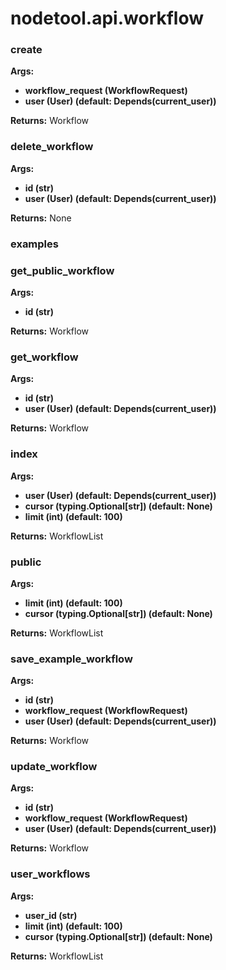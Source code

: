 # nodetool.api.workflow

### create

**Args:**
- **workflow_request (WorkflowRequest)**
- **user (User) (default: Depends(current_user))**

**Returns:** Workflow

### delete_workflow

**Args:**
- **id (str)**
- **user (User) (default: Depends(current_user))**

**Returns:** None

### examples

### get_public_workflow

**Args:**
- **id (str)**

**Returns:** Workflow

### get_workflow

**Args:**
- **id (str)**
- **user (User) (default: Depends(current_user))**

**Returns:** Workflow

### index

**Args:**
- **user (User) (default: Depends(current_user))**
- **cursor (typing.Optional[str]) (default: None)**
- **limit (int) (default: 100)**

**Returns:** WorkflowList

### public

**Args:**
- **limit (int) (default: 100)**
- **cursor (typing.Optional[str]) (default: None)**

**Returns:** WorkflowList

### save_example_workflow

**Args:**
- **id (str)**
- **workflow_request (WorkflowRequest)**
- **user (User) (default: Depends(current_user))**

**Returns:** Workflow

### update_workflow

**Args:**
- **id (str)**
- **workflow_request (WorkflowRequest)**
- **user (User) (default: Depends(current_user))**

**Returns:** Workflow

### user_workflows

**Args:**
- **user_id (str)**
- **limit (int) (default: 100)**
- **cursor (typing.Optional[str]) (default: None)**

**Returns:** WorkflowList

